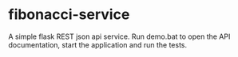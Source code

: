 # fibonacci-service
A simple flask REST json api service. Run demo.bat to open the API documentation, start the application and run the tests.
